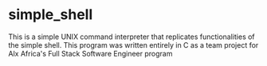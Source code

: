 # simple_shell
This is a simple UNIX command interpreter that replicates functionalities of the simple shell. This program was written entirely in C as a team project for Alx Africa's Full Stack Software Engineer program
